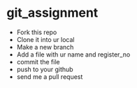 # git_assignment

- Fork this repo
- Clone it into ur local
- Make a new  branch
- Add a file with ur name and register_no
- commit the file
- push to your github
- send me a pull request
